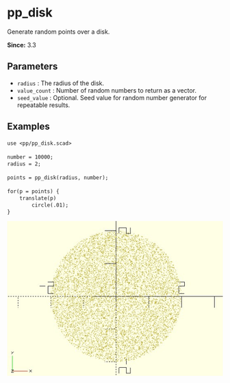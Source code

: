 # pp_disk

Generate random points over a disk.

**Since:** 3.3

## Parameters

- `radius` : The radius of the disk.
- `value_count` : Number of random numbers to return as a vector.
- `seed_value` : Optional. Seed value for random number generator for repeatable results. 

## Examples

    use <pp/pp_disk.scad>

    number = 10000;
    radius = 2;

    points = pp_disk(radius, number);

    for(p = points) {
        translate(p)
            circle(.01);
    }

![rands_disk](images/lib3x-pp_disk-1.JPG)